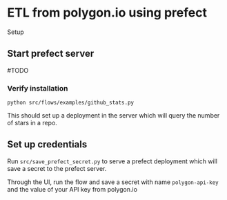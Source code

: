 # ETL from polygon.io using prefect

Setup

## Start prefect server

\#TODO

### Verify installation

`python src/flows/examples/github_stats.py`

This should set up a deployment in the server which will query the number of stars in a repo.

## Set up credentials

Run `src/save_prefect_secret.py` to serve a prefect deployment which will save a secret to the prefect server.

Through the UI, run the flow and save a secret with name `polygon-api-key` and the value of your API key from polygon.io